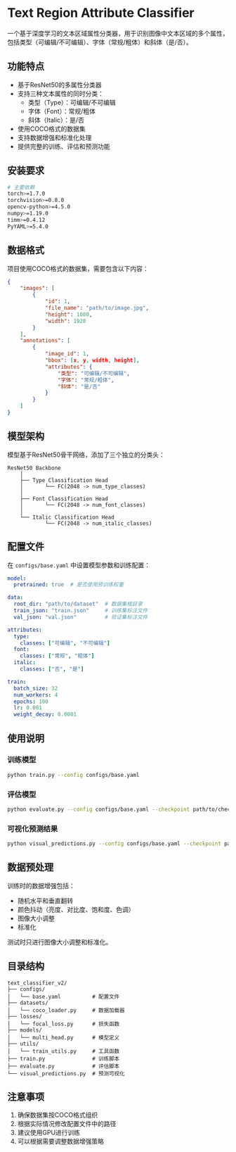 # Text Region Attribute Classifier

一个基于深度学习的文本区域属性分类器，用于识别图像中文本区域的多个属性，包括类型（可编辑/不可编辑）、字体（常规/粗体）和斜体（是/否）。

## 功能特点

- 基于ResNet50的多属性分类器
- 支持三种文本属性的同时分类：
  - 类型（Type）：可编辑/不可编辑
  - 字体（Font）：常规/粗体
  - 斜体（Italic）：是/否
- 使用COCO格式的数据集
- 支持数据增强和标准化处理
- 提供完整的训练、评估和预测功能

## 安装要求

```bash
# 主要依赖
torch>=1.7.0
torchvision>=0.8.0
opencv-python>=4.5.0
numpy>=1.19.0
timm>=0.4.12
PyYAML>=5.4.0
```

## 数据格式

项目使用COCO格式的数据集，需要包含以下内容：

```json
{
    "images": [
        {
            "id": 1,
            "file_name": "path/to/image.jpg",
            "height": 1080,
            "width": 1920
        }
    ],
    "annotations": [
        {
            "image_id": 1,
            "bbox": [x, y, width, height],
            "attributes": {
                "类型": "可编辑/不可编辑",
                "字体": "常规/粗体",
                "斜体": "是/否"
            }
        }
    ]
}
```

## 模型架构

模型基于ResNet50骨干网络，添加了三个独立的分类头：

```
ResNet50 Backbone
    │
    ├── Type Classification Head
    │       └── FC(2048 -> num_type_classes)
    │
    ├── Font Classification Head
    │       └── FC(2048 -> num_font_classes)
    │
    └── Italic Classification Head
            └── FC(2048 -> num_italic_classes)
```

## 配置文件

在 `configs/base.yaml` 中设置模型参数和训练配置：

```yaml
model:
  pretrained: true  # 是否使用预训练权重

data:
  root_dir: "path/to/dataset"  # 数据集根目录
  train_json: "train.json"     # 训练集标注文件
  val_json: "val.json"         # 验证集标注文件

attributes:
  type:
    classes: ["可编辑", "不可编辑"]
  font:
    classes: ["常规", "粗体"]
  italic:
    classes: ["否", "是"]

train:
  batch_size: 32
  num_workers: 4
  epochs: 100
  lr: 0.001
  weight_decay: 0.0001
```

## 使用说明

### 训练模型

```bash
python train.py --config configs/base.yaml
```

### 评估模型

```bash
python evaluate.py --config configs/base.yaml --checkpoint path/to/checkpoint.pth
```

### 可视化预测结果

```bash
python visual_predictions.py --config configs/base.yaml --checkpoint path/to/checkpoint.pth --image path/to/image.jpg
```

## 数据预处理

训练时的数据增强包括：
- 随机水平和垂直翻转
- 颜色抖动（亮度、对比度、饱和度、色调）
- 图像大小调整
- 标准化

测试时只进行图像大小调整和标准化。

## 目录结构

```
text_classifier_v2/
├── configs/
│   └── base.yaml          # 配置文件
├── datasets/
│   └── coco_loader.py     # 数据加载器
├── losses/
│   └── focal_loss.py      # 损失函数
├── models/
│   └── multi_head.py      # 模型定义
├── utils/
│   └── train_utils.py     # 工具函数
├── train.py               # 训练脚本
├── evaluate.py            # 评估脚本
└── visual_predictions.py  # 预测可视化
```

## 注意事项

1. 确保数据集按COCO格式组织
2. 根据实际情况修改配置文件中的路径
3. 建议使用GPU进行训练
4. 可以根据需要调整数据增强策略
